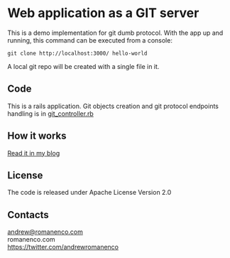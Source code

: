 # Web application as a GIT server

This is a demo implementation for git dumb protocol. With the app up and running, this command can be executed from a console:

```git clone http://localhost:3000/ hello-world```

A local git repo will be created with a single file in it.

## Code
This is a rails application. Git objects creation and git protocol endpoints handling is in [git_controller.rb](https://github.com/andrewromanenco/git-server-hello-world/blob/master/app/controllers/git_controller.rb)

## How it works
[Read it in my blog](http://romanenco.com/git-server-web-app/)

## License
The code is released under Apache License Version 2.0

## Contacts
andrew@romanenco.com<br/>
romanenco.com<br/>
https://twitter.com/andrewromanenco

